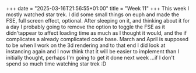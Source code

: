+++
date = "2025-03-16T21:56:55+01:00"
title = "Week 11"
+++
This week I mostly watched star trek. I did some small things on euph and made the FSE, full screen effect, optional. After sleeping on it, and thinking about it for a day I probably going to remove the option to toggle the FSE
as it didn'tappear to  affect loading time as much as I thought it would, and the if complicates a already complicated code base. March and April is supposed to be when I work on the 3d rendering and to that end I did look at instancing again and I now think that it will be easier to implement than I initially thought, perhaps I'm going to get it done next week ...if I don't spend so much time watching star trek :D
